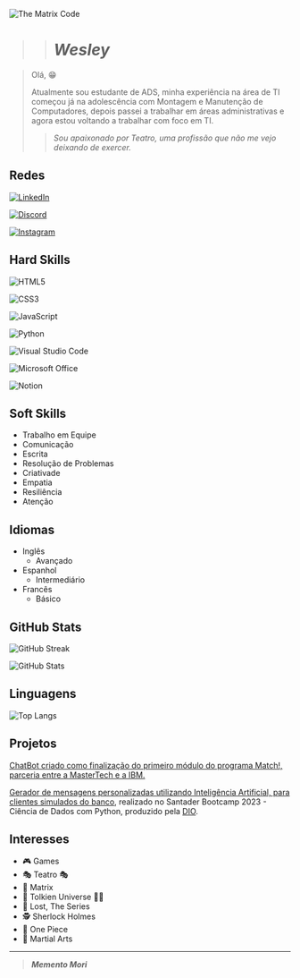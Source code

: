 ![The Matrix Code](https://encrypted-tbn0.gstatic.com/images?q=tbn:ANd9GcTSPnyBpJFUqTG2bpFYWyHY543SO0WUDj2CRw&usqp=CAU "The Matrix Code")

>># ***Wesley***

 
> Olá,  😁
>
>Atualmente sou estudante de ADS, minha experiência na área de TI começou já na adolescência com Montagem e Manutenção de Computadores, depois passei a trabalhar em áreas administrativas e agora estou voltando a trabalhar com foco em TI.
>
>>_Sou apaixonado por Teatro, uma profissão que não me vejo deixando de exercer._

## Redes

[![LinkedIn](https://img.shields.io/badge/LinkedIn-006688?style=for-the-badge&logo=linkedin&logoColor=5599ee)](https://www.linkedin.com/in/wesley-marques-206b94165/)

[![Discord](https://img.shields.io/badge/Discord-000?style=for-the-badge&logo=discord)](https://discord.com/channels/@wessnk#5336/)

[![Instagram](https://img.shields.io/badge/Instagram-eebbee?style=for-the-badge&logo=instagram)](https://www.instagram.com/wes.cfzo/)

## Hard Skills

![HTML5](https://img.shields.io/badge/HTML5-000?style=for-the-badge&logo=html5)

![CSS3](https://img.shields.io/badge/CSS3-000?style=for-the-badge&logo=css3&logoColor=264CE4)

![JavaScript](https://img.shields.io/badge/JavaScript-000?style=for-the-badge&logo=javascript)

![Python](https://img.shields.io/badge/Python-000?style=for-the-badge&logo=python)

![Visual Studio Code](https://img.shields.io/badge/Visual%20Studio%20Code-000.svg?style=for-the-badge&logo=visual-studio-code&logoColor=darkblue)

![Microsoft Office](https://img.shields.io/badge/Microsoft_Office-000?style=for-the-badge&logo=microsoft-office&logoColor=red)

![Notion](https://img.shields.io/badge/Notion-%23000000.svg?style=for-the-badge&logo=notion&logoColor=white)

## Soft Skills

* Trabalho em Equipe
* Comunicação
* Escrita
* Resolução de Problemas
* Criativade
* Empatia
* Resiliência
* Atenção

## Idiomas

  - Inglês 
    - Avançado
  - Espanhol
    - Intermediário
  - Francês
    - Básico


## GitHub Stats

![GitHub Streak](https://streak-stats.demolab.com/?user=Wes-SNK&theme=tokyonight&background=000&border=30A3DC&dates=FFF)

![GitHub Stats](https://github-readme-stats.vercel.app/api?username=Wes-SNK&theme=transparent&bg_color=000&border_color=30A3DC&show_icons=true&icon_color=30A3DC&title_color=E94D5F&text_color=FFF&hide_title=true)

## Linguagens

![Top Langs](https://github-readme-stats-git-masterrstaa-rickstaa.vercel.app/api/top-langs/?username=Wes-SNK&layout=compact&bg_color=000&border_color=30A3DC&title_color=E94D5F&text_color=FFF)

## Projetos

[ChatBot criado como finalização do primeiro módulo do programa Match!, parceria entre a MasterTech e a IBM.](https://web.powerva.microsoft.com/environments/Default-b591ae54-33c2-4589-be66-9021a4196c7c/bots/cr9ee_projetoChatBot/canvas?__version__=2) 

<!-- Feito conjuntamente com [Allison Gomes](https://github.com/Allison-Gomes) e []() -->

[Gerador de mensagens personalizadas utilizando Inteligência Artificial, para clientes simulados do banco](https://gist.github.com/Wes-SNK/09d3272bf48343e7e0bcc23212a40f82), realizado no Santader Bootcamp 2023 - Ciência de Dados com Python, produzido pela [DIO](https://github.com/digitalinnovationone).

## Interesses
    
- 🎮 Games
- 🎭 Teatro 🎭
- 💊 Matrix
- 🧙 Tolkien Universe 🧝‍♂️
- 🛬 Lost, The Series
- 🕵️ Sherlock Holmes
- 👒 One Piece
- 👊 Martial Arts

--- 
> ***Memento Mori*** 
 
